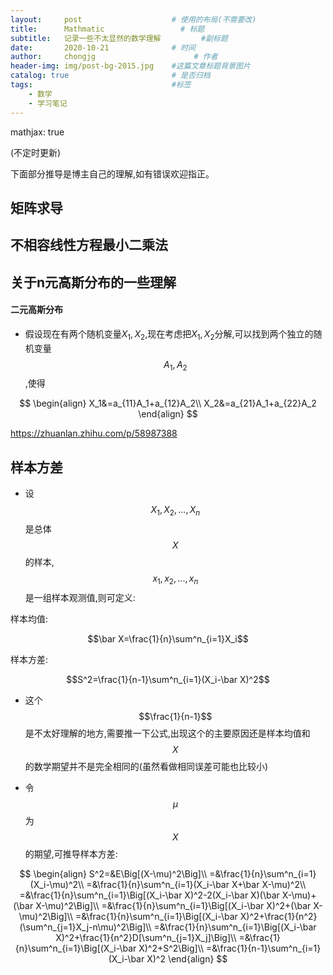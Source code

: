 ```yaml
---
layout:     post                    # 使用的布局(不需要改)
title:      Mathmatic                 # 标题 
subtitle:   记录一些不太显然的数学理解         #副标题
date:       2020-10-21              # 时间
author:     chongjg                      # 作者
header-img: img/post-bg-2015.jpg    #这篇文章标题背景图片
catalog: true                       # 是否归档
tags:                               #标签
    - 数学
    - 学习笔记
---
```


mathjax: true

(不定时更新)

下面部分推导是博主自己的理解,如有错误欢迎指正。

## 矩阵求导

## 不相容线性方程最小二乘法

## 关于n元高斯分布的一些理解

#### 二元高斯分布

* 假设现在有两个随机变量$X_1,X_2$,现在考虑把$X_1,X_2$分解,可以找到两个独立的随机变量$$A_1,A_2$$,使得

$$
\begin{align}
X_1&=a_{11}A_1+a_{12}A_2\\
X_2&=a_{21}A_1+a_{22}A_2
\end{align}
$$



https://zhuanlan.zhihu.com/p/58987388

## 样本方差

* 设$$X_1,X_2,...,X_n$$是总体$$X$$的样本,$$x_1,x_2,...,x_n$$是一组样本观测值,则可定义:

样本均值:

$$\bar X=\frac{1}{n}\sum^n_{i=1}X_i$$

样本方差:

$$S^2=\frac{1}{n-1}\sum^n_{i=1}(X_i-\bar X)^2$$

* 这个$$\frac{1}{n-1}$$是不太好理解的地方,需要推一下公式,出现这个的主要原因还是样本均值和$$X$$的数学期望并不是完全相同的(虽然看做相同误差可能也比较小)

* 令$$\mu$$为$$X$$的期望,可推导样本方差:

$$
\begin{align}
S^2=&E\Big[(X-\mu)^2\Big]\\
=&\frac{1}{n}\sum^n_{i=1}(X_i-\mu)^2\\
=&\frac{1}{n}\sum^n_{i=1}(X_i-\bar X+\bar X-\mu)^2\\
=&\frac{1}{n}\sum^n_{i=1}\Big[(X_i-\bar X)^2-2(X_i-\bar X)(\bar X-\mu)+(\bar X-\mu)^2\Big]\\
=&\frac{1}{n}\sum^n_{i=1}\Big[(X_i-\bar X)^2+(\bar X-\mu)^2\Big]\\
=&\frac{1}{n}\sum^n_{i=1}\Big[(X_i-\bar X)^2+\frac{1}{n^2}(\sum^n_{j=1}X_j-n\mu)^2\Big]\\
=&\frac{1}{n}\sum^n_{i=1}\Big[(X_i-\bar X)^2+\frac{1}{n^2}D[\sum^n_{j=1}X_j]\Big]\\
=&\frac{1}{n}\sum^n_{i=1}\Big[(X_i-\bar X)^2+S^2\Big]\\
=&\frac{1}{n-1}\sum^n_{i=1}(X_i-\bar X)^2
\end{align}
$$